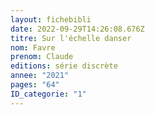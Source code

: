 ```yaml
---
layout: fichebibli
date: 2022-09-29T14:26:08.676Z
titre: Sur l'échelle danser
nom: Favre
prenom: Claude
editions: série discrète
annee: "2021"
pages: "64"
ID_categorie: "1"
---
```

